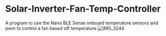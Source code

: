 # Solar-Inverter-Fan-Temp-Controller
A program to use the Nano BLE Sense onboard temperature sensors and pwm to control a fan based off temperature
![IMG_3244](https://user-images.githubusercontent.com/29054340/129618046-cd6bd867-7a80-43f4-bbf1-7f41cf1b5d6b.jpg)
